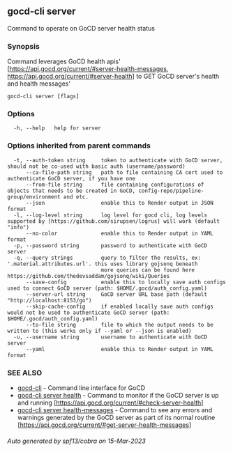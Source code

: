 ## gocd-cli server

Command to operate on GoCD server health status

### Synopsis

Command leverages GoCD health apis' [https://api.gocd.org/current/#server-health-messages, https://api.gocd.org/current/#server-health] to 
GET GoCD server's health and health messages'

```
gocd-cli server [flags]
```

### Options

```
  -h, --help   help for server
```

### Options inherited from parent commands

```
  -t, --auth-token string     token to authenticate with GoCD server, should not be co-used with basic auth (username/password)
      --ca-file-path string   path to file containing CA cert used to authenticate GoCD server, if you have one
      --from-file string      file containing configurations of objects that needs to be created in GoCD, config-repo/pipeline-group/environment and etc.
      --json                  enable this to Render output in JSON format
  -l, --log-level string      log level for gocd cli, log levels supported by [https://github.com/sirupsen/logrus] will work (default "info")
      --no-color              enable this to Render output in YAML format
  -p, --password string       password to authenticate with GoCD server
  -q, --query strings         query to filter the results, ex: '.material.attributes.url'. this uses library gojsonq beneath
                              more queries can be found here https://github.com/thedevsaddam/gojsonq/wiki/Queries
      --save-config           enable this to locally save auth configs used to connect GoCD server (path: $HOME/.gocd/auth_config.yaml)
      --server-url string     GoCD server URL base path (default "http://localhost:8153/go")
      --skip-cache-config     if enabled locally save auth configs would not be used to authenticate GoCD server (path: $HOME/.gocd/auth_config.yaml)
      --to-file string        file to which the output needs to be written to (this works only if --yaml or --json is enabled)
  -u, --username string       username to authenticate with GoCD server
      --yaml                  enable this to Render output in YAML format
```

### SEE ALSO

* [gocd-cli](gocd-cli.md)	 - Command line interface for GoCD
* [gocd-cli server health](gocd-cli_server_health.md)	 - Command to monitor if the GoCD server is up and running [https://api.gocd.org/current/#check-server-health]
* [gocd-cli server health-messages](gocd-cli_server_health-messages.md)	 - Command to see any errors and warnings generated by the GoCD server as part of its normal routine [https://api.gocd.org/current/#get-server-health-messages]

###### Auto generated by spf13/cobra on 15-Mar-2023
